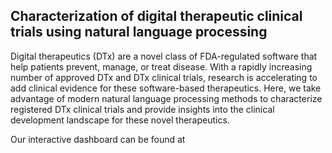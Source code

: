 ## Characterization of digital therapeutic clinical trials using natural language processing

Digital therapeutics (DTx) are a novel class of FDA-regulated software that help patients prevent, manage, or treat disease. With a rapidly increasing number of approved DTx and DTx clinical trials, research is accelerating to add clinical evidence for these software-based therapeutics. Here, we take advantage of modern natural language processing methods to characterize registered DTx clinical trials and provide insights into the clinical development landscape for these novel therapeutics. 

Our interactive dashboard can be found at 
